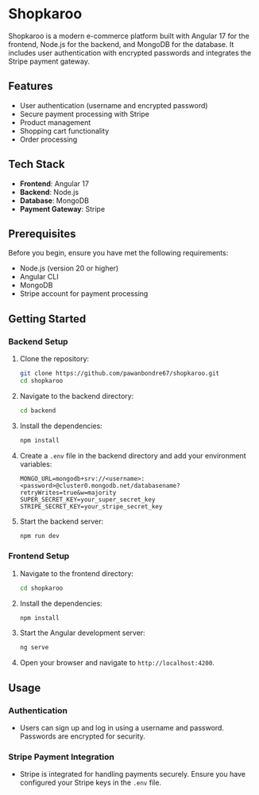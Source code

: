 # Shopkaroo

Shopkaroo is a modern e-commerce platform built with Angular 17 for the frontend, Node.js for the backend, and MongoDB for the database. It includes user authentication with encrypted passwords and integrates the Stripe payment gateway.

## Features

- User authentication (username and encrypted password)
- Secure payment processing with Stripe
- Product management
- Shopping cart functionality
- Order processing

## Tech Stack

- **Frontend**: Angular 17
- **Backend**: Node.js
- **Database**: MongoDB
- **Payment Gateway**: Stripe

## Prerequisites

Before you begin, ensure you have met the following requirements:

- Node.js (version 20 or higher)
- Angular CLI 
- MongoDB
- Stripe account for payment processing

## Getting Started

### Backend Setup

1. Clone the repository:

    ```sh
    git clone https://github.com/pawanbondre67/shopkaroo.git
    cd shopkaroo
    ```

2. Navigate to the backend directory:

    ```sh
    cd backend
    ```

3. Install the dependencies:

    ```sh
    npm install
    ```

4. Create a `.env` file in the backend directory and add your environment variables:

    ```env
    MONGO_URL=mongodb+srv://<username>:<password>@cluster0.mongodb.net/databasename?retryWrites=true&w=majority
    SUPER_SECRET_KEY=your_super_secret_key
    STRIPE_SECRET_KEY=your_stripe_secret_key
    ```

5. Start the backend server:

    ```sh
    npm run dev
    ```

### Frontend Setup

1. Navigate to the frontend directory:

    ```sh
    cd shopkaroo
    ```

2. Install the dependencies:

    ```sh
    npm install
    ```

3. Start the Angular development server:

    ```sh
    ng serve
    ```

4. Open your browser and navigate to `http://localhost:4200`.

## Usage

### Authentication

- Users can sign up and log in using a username and password. Passwords are encrypted for security.

### Stripe Payment Integration

- Stripe is integrated for handling payments securely. Ensure you have configured your Stripe keys in the `.env` file.


